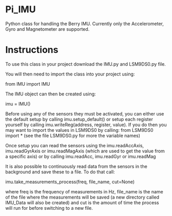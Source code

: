 # Pi_IMU
Python class for handling the Berry IMU.
Currently only the Accelerometer, Gyro and Magnetometer are supported.

# Instructions

To use this class in your project download the IMU.py and LSM9DS0.py file.

You will then need to import the class into your project using:

from IMU import IMU

The IMU object can then be created using:

imu = IMU()

Before using any of the sensors they must be activated, you can either use the default 
setup by calling imu.setup_default() or setup each register yourself by calling
imu.writeReg(address, register, value). If you do then you may want to import the values
in LSM9DS0 by calling: 
from LSM9DS0 import *  (see the file LSM9DS0.py for more the variable names)

Once setup you can read the sensors using the imu.readAccAxis, imu.readGyrAxis or 
imu.readMagAxis (which are used to get the value from a specific axis) or by calling 
imu.readAcc, imu.readGyr or imu.readMag

It is also possible to continuously read data from the sensors in the background and
save these to a file. To do that call: 

imu.take_measurements_process(freq, file_name, cut=None)

where freq is the frequency of measurements in Hz, file_name is the name of the file
where the measurements will be saved (a new directory called IMU_Data will also be
created) and cut is the amount of time the process will run for before switching to a
new file.
